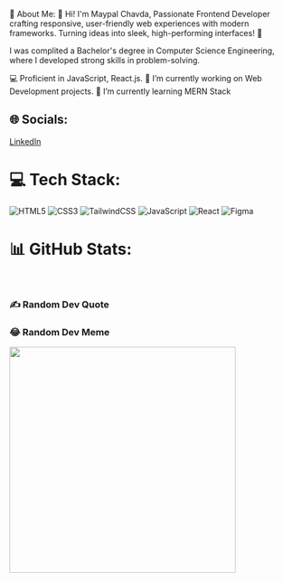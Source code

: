 💫 About Me:
👋 Hi! I'm Maypal Chavda, Passionate Frontend Developer crafting responsive, user-friendly web experiences with modern frameworks. Turning ideas into sleek, high-performing interfaces! 🚀

I was complited a Bachelor's degree in Computer Science Engineering, where I developed strong skills in problem-solving.

💻 Proficient in JavaScript, React.js.
🔭 I’m currently working on Web Development projects.
🌱 I’m currently learning MERN Stack


## 🌐 Socials:
[LinkedIn](https://www.linkedin.com/in/chavda-maypal-/)

###

# 💻 Tech Stack:
![HTML5](https://img.shields.io/badge/html5-%23E34F26.svg?style=for-the-badge&logo=html5&logoColor=white)  ![CSS3](https://img.shields.io/badge/css3-%231572B6.svg?style=for-the-badge&logo=css3&logoColor=white)  ![TailwindCSS](https://img.shields.io/badge/tailwindcss-%2338B2AC.svg?style=for-the-badge&logo=tailwind-css&logoColor=white)  ![JavaScript](https://img.shields.io/badge/javascript-%23323330.svg?style=for-the-badge&logo=javascript&logoColor=%23F7DF1E)  ![React](https://img.shields.io/badge/react-%2320232a.svg?style=for-the-badge&logo=react&logoColor=%2361DAFB)  ![Figma](https://img.shields.io/badge/figma-%23F24E1E.svg?style=for-the-badge&logo=figma&logoColor=white)

# 📊 GitHub Stats:

[](https://github-readme-stats.vercel.app/api?username=Maypal19&theme=dark&hide_border=false&include_all_commits=false&count_private=false)
[](https://github-readme-streak-stats.herokuapp.com/?user=Maypal19&theme=dark&hide_border=false)
<br/>
[](https://github-readme-stats.vercel.app/api/top-langs/?username=Maypal19&theme=dark&hide_border=false&include_all_commits=false&count_private=false&layout=compact)

### ✍️ Random Dev Quote
[](https://quotes-github-readme.vercel.app/api?type=horizontal&theme=dark)

### 😂 Random Dev Meme
<img src='https://randommeme-five.vercel.app/' style="height: 400px;"/> 
